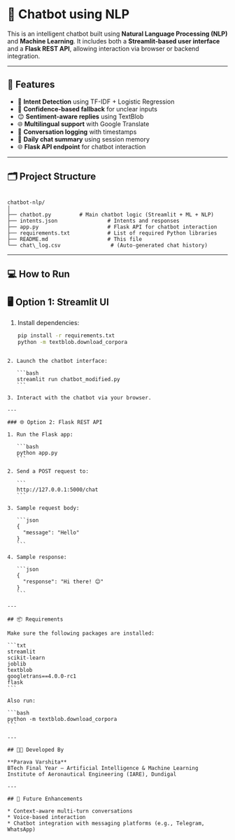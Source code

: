 


# 🤖 Chatbot using NLP

This is an intelligent chatbot built using **Natural Language Processing (NLP)** and **Machine Learning**. It includes both a **Streamlit-based user interface** and a **Flask REST API**, allowing interaction via browser or backend integration.

---

## 🚀 Features

- 🧠 **Intent Detection** using TF-IDF + Logistic Regression
- 🎯 **Confidence-based fallback** for unclear inputs
- 😊 **Sentiment-aware replies** using TextBlob
- 🌐 **Multilingual support** with Google Translate
- 💬 **Conversation logging** with timestamps
- 📅 **Daily chat summary** using session memory
- 🌐 **Flask API endpoint** for chatbot interaction

---

## 🗂️ Project Structure

```

chatbot-nlp/
│
├── chatbot.py         # Main chatbot logic (Streamlit + ML + NLP)
├── intents.json                # Intents and responses
├── app.py                      # Flask API for chatbot interaction
├── requirements.txt            # List of required Python libraries
├── README.md                   # This file
└── chat\_log.csv                # (Auto-generated chat history)

````

---

## 💻 How to Run

## 🖥️ Option 1: Streamlit UI

1. Install dependencies:
   ```bash
   pip install -r requirements.txt
   python -m textblob.download_corpora
````

2. Launch the chatbot interface:

   ```bash
   streamlit run chatbot_modified.py
   ```

3. Interact with the chatbot via your browser.

---

### 🌐 Option 2: Flask REST API

1. Run the Flask app:

   ```bash
   python app.py
   ```

2. Send a POST request to:

   ```
   http://127.0.0.1:5000/chat
   ```

3. Sample request body:

   ```json
   {
     "message": "Hello"
   }
   ```

4. Sample response:

   ```json
   {
     "response": "Hi there! 😊"
   }
   ```

---

## 📦 Requirements

Make sure the following packages are installed:

```txt
streamlit
scikit-learn
joblib
textblob
googletrans==4.0.0-rc1
flask
```

Also run:

```bash
python -m textblob.download_corpora
```

---

## 👩‍💻 Developed By

**Parava Varshita**
BTech Final Year – Artificial Intelligence & Machine Learning
Institute of Aeronautical Engineering (IARE), Dundigal

---

## 🌱 Future Enhancements

* Context-aware multi-turn conversations
* Voice-based interaction
* Chatbot integration with messaging platforms (e.g., Telegram, WhatsApp)


